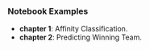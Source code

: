 ### Notebook Examples

- **chapter 1**: Affinity Classification.
- **chapter 2**: Predicting Winning Team.
